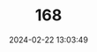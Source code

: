 ---
title: "168"
category: "Achatinella apexfulva"
draft: false
date: 2024-02-22 13:03:49
languages:
  English: ["Oahu Treesnail"]
---